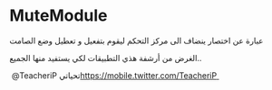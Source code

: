 # MuteModule
عبارة عن اختصار ينضاف الى مركز التحكم ليقوم بتفعيل و تعطيل وضع الصامت 





الغرض من أرشفة هذي التطبيقات لكي يستفيد منها الجميع.. 


 تحياتي
‏⁦‪@TeacheriP‬⁩ 
‏[https://mobile.twitter.com/TeacheriP
‏](url)
